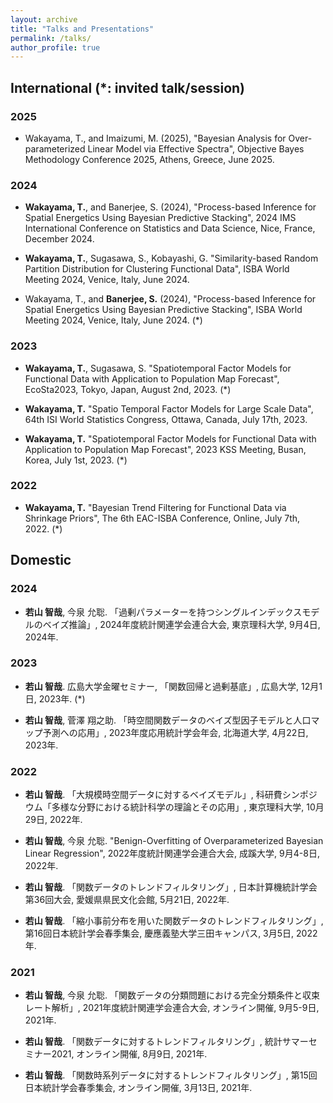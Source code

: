 ```yaml
---
layout: archive
title: "Talks and Presentations"
permalink: /talks/
author_profile: true
---
```


## International (*: invited talk/session)

### 2025

- Wakayama, T., and Imaizumi, M. (2025), "Bayesian Analysis for Over-parameterized Linear Model via Effective Spectra", Objective Bayes Methodology Conference 2025, Athens, Greece, June 2025.

### 2024

- **Wakayama, T.**, and Banerjee, S. (2024), "Process-based Inference for Spatial Energetics Using Bayesian Predictive Stacking", 2024 IMS International Conference on Statistics and Data Science, Nice, France, December 2024.

- **Wakayama, T.**, Sugasawa, S., Kobayashi, G. "Similarity-based Random Partition Distribution for Clustering Functional Data", ISBA World Meeting 2024, Venice, Italy, June 2024.

- Wakayama, T., and **Banerjee, S.** (2024), "Process-based Inference for Spatial Energetics Using Bayesian Predictive Stacking", ISBA World Meeting 2024, Venice, Italy, June 2024. (*)

### 2023

- **Wakayama, T.**, Sugasawa, S. "Spatiotemporal Factor Models for Functional Data with Application to Population Map Forecast", EcoSta2023, Tokyo, Japan, August 2nd, 2023. (*)

- **Wakayama, T.** "Spatio Temporal Factor Models for Large Scale Data", 64th ISI World Statistics Congress, Ottawa, Canada, July 17th, 2023.

- **Wakayama, T.** "Spatiotemporal Factor Models for Functional Data with Application to Population Map Forecast", 2023 KSS Meeting, Busan, Korea, July 1st, 2023. (*)

### 2022

- **Wakayama, T.** "Bayesian Trend Filtering for Functional Data via Shrinkage Priors", The 6th EAC-ISBA Conference, Online, July 7th, 2022. (*)

## Domestic

### 2024

- **若山 智哉**, 今泉 允聡. 「過剰パラメーターを持つシングルインデックスモデルのベイズ推論」, 2024年度統計関連学会連合大会, 東京理科大学, 9月4日, 2024年.

### 2023

- **若山 智哉**. 広島大学金曜セミナー, 「関数回帰と過剰基底」, 広島大学, 12月1日, 2023年. (*)

- **若山 智哉**, 菅澤 翔之助. 「時空間関数データのベイズ型因子モデルと人口マップ予測への応用」, 2023年度応用統計学会年会, 北海道大学, 4月22日, 2023年.

### 2022

- **若山 智哉**. 「大規模時空間データに対するベイズモデル」, 科研費シンポジウム「多様な分野における統計科学の理論とその応用」, 東京理科大学, 10月29日, 2022年.

- **若山 智哉**, 今泉 允聡. "Benign-Overfitting of Overparameterized Bayesian Linear Regression", 2022年度統計関連学会連合大会, 成蹊大学, 9月4-8日, 2022年.

- **若山 智哉**. 「関数データのトレンドフィルタリング」, 日本計算機統計学会第36回大会, 愛媛県県民文化会館, 5月21日, 2022年.

- **若山 智哉**. 「縮小事前分布を用いた関数データのトレンドフィルタリング」, 第16回日本統計学会春季集会, 慶應義塾大学三田キャンパス, 3月5日, 2022年.

### 2021

- **若山 智哉**, 今泉 允聡. 「関数データの分類問題における完全分類条件と収束レート解析」, 2021年度統計関連学会連合大会, オンライン開催, 9月5-9日, 2021年.

- **若山 智哉**. 「関数データに対するトレンドフィルタリング」, 統計サマーセミナー2021, オンライン開催, 8月9日, 2021年.

- **若山 智哉**. 「関数時系列データに対するトレンドフィルタリング」, 第15回日本統計学会春季集会, オンライン開催, 3月13日, 2021年.